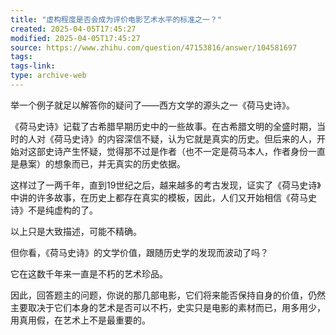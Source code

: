 ```yaml
---
title: "虚构程度是否会成为评价电影艺术水平的标准之一？"
created: 2025-04-05T17:45:27
modified: 2025-04-05T17:45:27
source: https://www.zhihu.com/question/47153816/answer/104581697
tags:
tags-link:
type: archive-web
---
```

举一个例子就足以解答你的疑问了——西方文学的源头之一《荷马史诗》。

《荷马史诗》记载了古希腊早期历史中的一些故事。在古希腊文明的全盛时期，当时的人对《荷马史诗》的内容深信不疑，认为它就是真实的历史。但后来的人，开始对这部史诗产生怀疑，觉得那不过是作者（也不一定是荷马本人，作者身份一直是悬案）的想象而已，并无真实的历史依据。

这样过了一两千年，直到19世纪之后，越来越多的考古发现，证实了《荷马史诗》中讲的许多故事，在历史上都存在真实的模板，因此，人们又开始相信《荷马史诗》不是纯虚构的了。

以上只是大致描述，可能不精确。

但你看，《荷马史诗》的文学价值，跟随历史学的发现而波动了吗？

它在这数千年来一直是不朽的艺术珍品。

因此，回答题主的问题，你说的那几部电影，它们将来能否保持自身的价值，仍然主要取决于它们本身的艺术是否可以不朽，史实只是电影的素材而已，用多用少，用真用假，在艺术上不是最重要的。